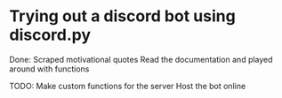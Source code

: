 # Trying out a discord bot using discord.py

Done:
Scraped motivational quotes
Read the documentation and played around with functions

TODO:
Make custom functions for the server
Host the bot online